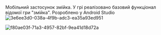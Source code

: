 Мобільний застосунок змійка.
У грі реалізовано базовий функціонал відомої гри "змійка".
Розроблено у Android Studio
![3e6ee3d0-038a-4f9b-adc3-ea35a93ed951](https://github.com/user-attachments/assets/2ecffeb5-9af9-46fc-ac9c-d14cd3d16106)

![f80ae03f-71a3-4957-82bf-9ea41d18d72a](https://github.com/user-attachments/assets/1736be04-c21b-4db1-adbd-d3bb8a2ebc1b)
